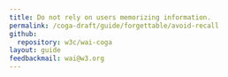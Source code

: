 ```yaml
---
title: Do not rely on users memorizing information.
permalink: /coga-draft/guide/forgettable/avoid-recall
github:
  repository: w3c/wai-coga
layout: guide
feedbackmail: wai@w3.org
---
```

